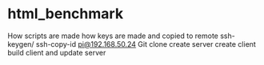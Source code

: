 # html_benchmark

How scripts are made
how keys are made and copied to remote ssh-keygen/ ssh-copy-id pi@192.168.50.24
Git clone
create server
create client
build client and update server
